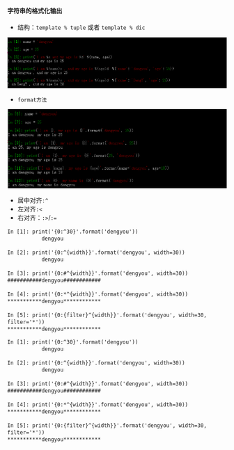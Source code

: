 #### 字符串的格式化输出

- 结构：`template % tuple` 或者 `template % dic`

![](./images/printf.png)

- `format方法`

![](./images/format.png)

- 居中对齐`:^`
- 左对齐`:<`
- 右对齐：`:>`/`:=`

```
In [1]: print('{0:^30}'.format('dengyou'))
           dengyou

In [2]: print('{0:^{width}}'.format('dengyou', width=30))
           dengyou

In [3]: print('{0:#^{width}}'.format('dengyou', width=30))
###########dengyou############

In [4]: print('{0:*^{width}}'.format('dengyou', width=30))
***********dengyou************

In [5]: print('{0:{filter}^{width}}'.format('dengyou', width=30, filter='*'))
***********dengyou************
```

```
In [1]: print('{0:^30}'.format('dengyou'))
           dengyou

In [2]: print('{0:^{width}}'.format('dengyou', width=30))
           dengyou

In [3]: print('{0:#^{width}}'.format('dengyou', width=30))
###########dengyou############

In [4]: print('{0:*^{width}}'.format('dengyou', width=30))
***********dengyou************

In [5]: print('{0:{filter}^{width}}'.format('dengyou', width=30, filter='*'))
***********dengyou************
```
